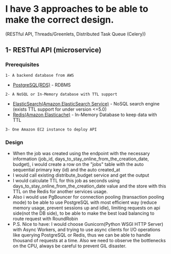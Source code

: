 # I have 3 approaches to be able to make the correct design. 

(RESTful API, Threads/Greenlets, Distributed Task Queue (Celery))

## 1- RESTful API (microservice)

### Prerequisites

```
1- A backend database from AWS
```
* [PostgreSQL(RDS)](https://aws.amazon.com/rds/postgresql/) - RDBMS
```
2- A NoSQL or In-Memory database with TTL support
```
* [ElasticSearch(Amazon ElasticSearch Service)](https://aws.amazon.com/elasticsearch-service/) - NoSQL search engine (exists TTL support for under version <=5.0)
* [Redis(Amazon Elasticache)](https://aws.amazon.com/elasticache/redis/) - In-Memory Database to keep data with TTL
```
3- One Amazon EC2 instance to deploy API
```

### Design

* When the job was created using the endpoint with the necessary information 
(job_id, days_to_stay_online_from_the_creation_date, budget), i would create 
a row on the "jobs" table with the auto sequential primary key (id) and the
auto created_at
* I would call existing distribute_budget service and get the output
* I would calculate TTL for this job as seconds using days_to_stay_online_from_the_creation_date
value and the store with this TTL on the Redis for another services usage.
* Also i would use PgBouncer for connection pooling (transaction pooling mode)
to be able to use PostgreSQL with most efficient way (reduce memory usage,
prevent sessions up and idle), limiting requests on api side(not the DB
side), to be able to make the best load balancing to route request with
RoundRobin
* P.S. Nice to have: I would choose Gunicorn(Python WSGI HTTP Server) with
Async Workers, and trying to use async clients for I/O operations like querying
PostgreSQL or Redis, thus we can be able to handle thousand of requests at a
time. Also we need to observe the bottlenecks on the CPU, always be careful to
prevent GIL disaster.
